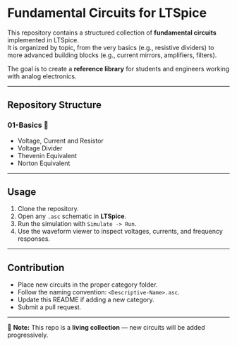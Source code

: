 # Fundamental Circuits for LTSpice

This repository contains a structured collection of **fundamental circuits** implemented in LTSpice.  
It is organized by topic, from the very basics (e.g., resistive dividers) to more advanced building blocks (e.g., current mirrors, amplifiers, filters).  

The goal is to create a **reference library** for students and engineers working with analog electronics.

---

## Repository Structure

### 01-Basics 📐
- Voltage, Current and Resistor
- Voltage Divider  
- Thevenin Equivalent  
- Norton Equivalent  

---

## Usage

1. Clone the repository.  
2. Open any `.asc` schematic in **LTSpice**.  
3. Run the simulation with `Simulate -> Run`.  
4. Use the waveform viewer to inspect voltages, currents, and frequency responses.  

---

## Contribution

- Place new circuits in the proper category folder.  
- Follow the naming convention: `<Descriptive-Name>.asc`.  
- Update this README if adding a new category.  
- Submit a pull request.  

---

📌 **Note:** This repo is a **living collection** — new circuits will be added progressively.
